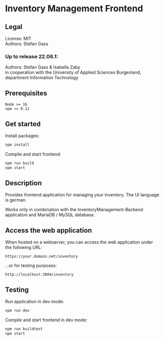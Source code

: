 # Inventory Management Frontend

## Legal
License: MIT\
Authors: Stefan Gass

### Up to release 22.06.1:
Authors: Stefan Gass & Isabella Zaby\
in cooperation with the University of Applied Sciences Burgenland, department Information Technology

## Prerequisites
    Node >= 16
    npm >= 8.11

## Get started
Install packages:
```bash
npm install
```
Compile and start frontend:
```bash
npm run build
npm start
```

## Description
Provides frontend application for managing your inventory. The UI language is german.

Works only in combination with the InventoryManagement-Backend application and MariaDB / MySQL database.


## Access the web application
When hosted on a webserver, you can access the web application under the following URL:
```
https://your.domain.net/inventory
```
...or for testing purposes:
```
http://localhost:3004/inventory
```

## Testing
Run application in dev mode:
```bash
npm run dev
```
Compile and start frontend in dev mode:
```bash
npm run buildtest
npm start
```
